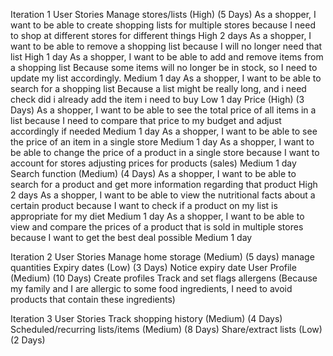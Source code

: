 Iteration 1 User Stories
Manage stores/lists (High) (5 Days)
As a shopper, I want to be able to create shopping lists for multiple stores because I need to shop at different stores for different things
High
2 days
As a shopper, I want to be able to remove a shopping list because I will no longer need that list 
High
1 day
As a shopper, I want to be able to add and remove items from a shopping list Because some items will no longer be in stock, so I need to update my list accordingly.
Medium 
1 day
As a shopper, I want to be able to search for a shopping list 
Because a list might be really long, and i need check did i already add the item i need to buy
Low
1 day
Price (High) (3 Days)
As a shopper, I want to be able to see the total price of all items in a list because I need to compare that price to my budget and adjust accordingly if needed
Medium
1 day
As a shopper, I want to be able to see the price of an item in a single store 
Medium
1 day
As a shopper, I want to be able to change the price of a product in a single store because I want to account for stores adjusting prices for products (sales)
Medium
1 day
Search function (Medium) (4 Days)
As a shopper, I want to be able to search for a product and get more information regarding that product
High
2 days
As a shopper, I want to be able to view the nutritional facts about a certain product because I want to check if a product on my list is appropriate for my diet
Medium
1 day
As a shopper, I want to be able to view and compare the prices of a product that is sold in multiple stores because I want to get the best deal possible
Medium
1 day



Iteration 2 User Stories
Manage home storage (Medium) (5 days)
manage quantities
Expiry dates (Low) (3 Days)
Notice expiry date
User Profile (Medium) (10 Days)
Create profiles
Track and set flags allergens
(Because my family and I are allergic to some food ingredients, I need to avoid products that contain these ingredients)

Iteration 3 User Stories
Track shopping history (Medium) (4 Days)
Scheduled/recurring lists/items (Medium) (8 Days)
Share/extract lists (Low) (2 Days)
